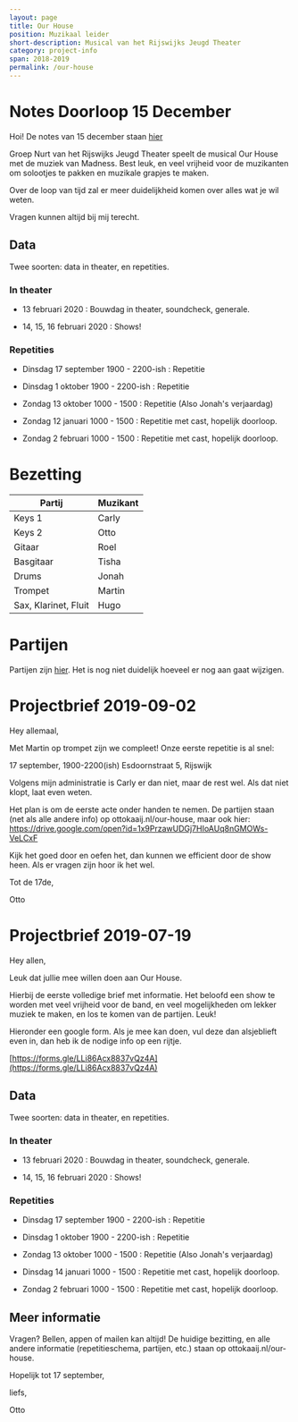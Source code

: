 ```yaml
---
layout: page
title: Our House
position: Muzikaal leider
short-description: Musical van het Rijswijks Jeugd Theater 
category: project-info
span: 2018-2019
permalink: /our-house
---
```



# Notes Doorloop 15 December

Hoi! De notes van 15 december staan [hier](/our-house-notes-1)

Groep Nurt van het Rijswijks Jeugd Theater speelt de musical Our House met de
muziek van Madness. Best leuk, en veel vrijheid voor de muzikanten om solootjes
te pakken en muzikale grapjes te maken.

Over de loop van tijd zal er meer duidelijkheid komen over alles wat je wil weten.

Vragen kunnen altijd bij mij terecht.

## Data

Twee soorten: data in theater, en repetities.

### In theater

- 13 februari 2020 
: Bouwdag in theater, soundcheck, generale.

- 14, 15, 16 februari 2020
: Shows!

### Repetities

- Dinsdag 17 september 1900 - 2200-ish
: Repetitie

- Dinsdag 1 oktober 1900 - 2200-ish
: Repetitie

- Zondag 13 oktober 1000 - 1500
: Repetitie (Also Jonah's verjaardag)

- Zondag 12 januari 1000 - 1500
: Repetitie met cast, hopelijk doorloop.

- Zondag 2 februari 1000 - 1500
: Repetitie met cast, hopelijk doorloop.



# Bezetting

| Partij | Muzikant |
| -----  | -------- |
| Keys 1 | Carly |
| Keys 2 | Otto |
| Gitaar | Roel |
| Basgitaar | Tisha |
| Drums | Jonah |
| Trompet | Martin |
| Sax, Klarinet, Fluit | Hugo |

# Partijen

Partijen zijn [hier](https://drive.google.com/open?id=1x9PrzawUDGj7HIoAUq8nGMOWs-VeLCxF). Het is nog niet duidelijk hoeveel er nog aan gaat
wijzigen.


# Projectbrief 2019-09-02

Hey allemaal,

Met Martin op trompet zijn we compleet!
Onze eerste repetitie is al snel:

17 september, 1900-2200(ish)
Esdoornstraat 5, Rijswijk

Volgens mijn administratie is Carly er dan niet, maar de rest wel. Als dat niet klopt, laat even weten.

Het plan is om de eerste acte onder handen te nemen. De partijen staan (net als alle andere info) op ottokaaij.nl/our-house, maar ook hier: https://drive.google.com/open?id=1x9PrzawUDGj7HIoAUq8nGMOWs-VeLCxF

Kijk het goed door en oefen het, dan kunnen we efficient door de show heen.
Als er vragen zijn hoor ik het wel.


Tot de 17de,

Otto

# Projectbrief 2019-07-19

Hey allen,

Leuk dat jullie mee willen doen aan Our House.

Hierbij de eerste volledige brief met informatie. Het beloofd een show te
worden met veel vrijheid voor de band, en veel mogelijkheden om lekker muziek
te maken, en los te komen van de partijen. Leuk!

Hieronder een google form. Als je mee kan doen, vul deze dan alsjeblieft even
in, dan heb ik de nodige info op een rijtje.

[https://forms.gle/LLi86Acx8837vQz4A](https://forms.gle/LLi86Acx8837vQz4A)

## Data

Twee soorten: data in theater, en repetities.

### In theater

- 13 februari 2020 
: Bouwdag in theater, soundcheck, generale.

- 14, 15, 16 februari 2020
: Shows!

### Repetities

- Dinsdag 17 september 1900 - 2200-ish
: Repetitie

- Dinsdag 1 oktober 1900 - 2200-ish
: Repetitie

- Zondag 13 oktober 1000 - 1500
: Repetitie (Also Jonah's verjaardag)

- Dinsdag 14 januari 1000 - 1500
: Repetitie met cast, hopelijk doorloop.

- Zondag 2 februari 1000 - 1500
: Repetitie met cast, hopelijk doorloop.

## Meer informatie 

Vragen? Bellen, appen of mailen kan altijd!  De huidige bezitting, en alle
andere informatie (repetitieschema, partijen, etc.) staan op
ottokaaij.nl/our-house. 

Hopelijk tot 17 september,

liefs,

Otto



